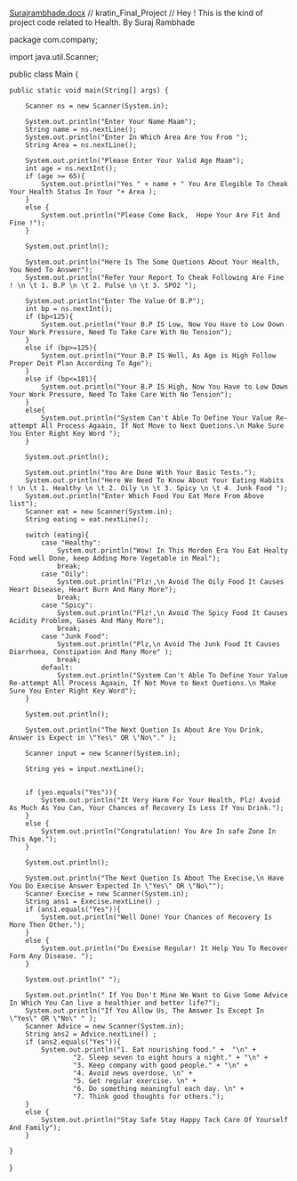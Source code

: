 [Surajrambhade.docx](https://github.com/surajrambhade/kratin_Final_Project/files/6745268/Surajrambhade.docx)
// kratin_Final_Project
// Hey ! This is the kind of project code related to Health. By Suraj Rambhade

package com.company;

import java.util.Scanner;

public class Main {

    public static void main(String[] args) {

        Scanner ns = new Scanner(System.in);

        System.out.println("Enter Your Name Maam");
        String name = ns.nextLine();
        System.out.println("Enter In Which Area Are You From ");
        String Area = ns.nextLine();

        System.out.println("Please Enter Your Valid Age Maam");
        int age = ns.nextInt();
        if (age >= 65){
            System.out.println("Yes " + name + " You Are Elegible To Cheak Your Health Status In Your "+ Area );
        }
        else {
            System.out.println("Please Come Back,  Hope Your Are Fit And Fine !");
        }

        System.out.println();

        System.out.println("Here Is The Some Quetions About Your Health, You Need To Answer");
        System.out.println("Refer Your Report To Cheak Following Are Fine ! \n \t 1. B.P \n \t 2. Pulse \n \t 3. SPO2 ");

        System.out.println("Enter The Value Of B.P");
        int bp = ns.nextInt();
        if (bp<125){
            System.out.println("Your B.P IS Low, Now You Have to Low Down Your Work Pressure, Need To Take Care With No Tension");
        }
        else if (bp>=125){
            System.out.println("Your B.P IS Well, As Age is High Follow Proper Deit Plan According To Age");
        }
        else if (bp<=181){
            System.out.println("Your B.P IS High, Now You Have to Low Down Your Work Pressure, Need To Take Care With No Tension");
        }
        else{
            System.out.println("System Can't Able To Define Your Value Re-attempt All Process Agaain, If Not Move to Next Quetions.\n Make Sure You Enter Right Key Word ");
        }

        System.out.println();

        System.out.println("You Are Done With Your Basic Tests.");
        System.out.println("Here We Need To Know About Your Eating Habits ! \n \t 1. Healthy \n \t 2. Oily \n \t 3. Spicy \n \t 4. Junk Food ");
        System.out.println("Enter Which Food You Eat More From Above list");
        Scanner eat = new Scanner(System.in);
        String eating = eat.nextLine();

        switch (eating){
            case "Healthy":
                System.out.println("Wow! In This Morden Era You Eat Healty Food well Done, keep Adding More Vegetable in Meal");
                break;
            case "Oily":
                System.out.println("Plz!,\n Avoid The Oily Food It Causes Heart Disease, Heart Burn And Many More");
                break;
            case "Spicy":
                System.out.println("Plz!,\n Avoid The Spicy Food It Causes Acidity Problem, Gases And Many More");
                break;
            case "Junk Food":
                System.out.println("Plz,\n Avoid The Junk Food It Causes Diarrhoea, Constipation And Many More" );
                break;
            default:
                System.out.println("System Can't Able To Define Your Value Re-attempt All Process Agaain, If Not Move to Next Quetions.\n Make Sure You Enter Right Key Word");
        }

        System.out.println();

        System.out.println("The Next Quetion Is About Are You Drink, Answer is Expect in \"Yes\" OR \"No\"." );

        Scanner input = new Scanner(System.in);

        String yes = input.nextLine();


        if (yes.equals("Yes")){
            System.out.println("It Very Harm For Your Health, Plz! Avoid As Much As You Can, Your Chances of Recovery Is Less If You Drink.");
        }
        else {
            System.out.println("Congratulation! You Are In safe Zone In This Age.");
        }

        System.out.println();

        System.out.println("The Next Quetion Is About The Execise,\n Have You Do Execise Answer Expected In \"Yes\" OR \"No\"");
        Scanner Execise = new Scanner(System.in);
        String ans1 = Execise.nextLine() ;
        if (ans1.equals("Yes")){
            System.out.println("Well Done! Your Chances of Recovery Is More Then Other.");
        }
        else {
            System.out.println("Do Exesise Regular! It Help You To Recover Form Any Disease. ");
        }

        System.out.println(" ");

        System.out.println(" If You Don't Mine We Want to Give Some Advice In Which You Can live a healthier and better life?");
        System.out.println("If You Allow Us, The Amswer Is Except In \"Yes\" OR \"No\" " );
        Scanner Advice = new Scanner(System.in);
        String ans2 = Advice.nextLine() ;
        if (ans2.equals("Yes")){
            System.out.println("1. Eat nourishing food." +  "\n" +
                    "2. Sleep seven to eight hours a night." + "\n" +
                    "3. Keep company with good people." + "\n" +
                    "4. Avoid news overdose. \n" +
                    "5. Get regular exercise. \n" +
                    "6. Do something meaningful each day. \n" +
                    "7. Think good thoughts for others.");
        }
        else {
            System.out.println("Stay Safe Stay Happy Tack Care Of Yourself And Family");
        }

    }
}
